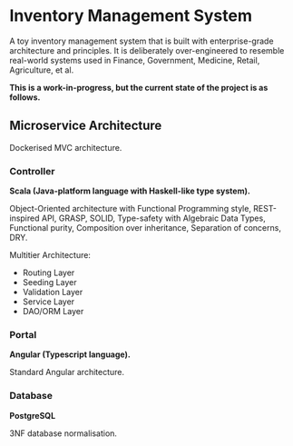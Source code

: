 # Inventory Management System

A toy inventory management system that is built with enterprise-grade architecture and principles. It is deliberately over-engineered to resemble real-world systems used in Finance, Government, Medicine, Retail, Agriculture, et al.

**This is a work-in-progress, but the current state of the project is as follows.**

## Microservice Architecture

Dockerised MVC architecture.

### Controller

**Scala (Java-platform language with Haskell-like type system).**

Object-Oriented architecture with Functional Programming style, REST-inspired API, GRASP, SOLID, Type-safety with Algebraic Data Types, Functional purity, Composition over inheritance, Separation of concerns, DRY.

Multitier Architecture:

* Routing Layer
* Seeding Layer
* Validation Layer
* Service Layer
* DAO/ORM Layer

### Portal

**Angular (Typescript language).**

Standard Angular architecture.

### Database

**PostgreSQL**

3NF database normalisation.
